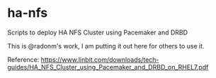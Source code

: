 # ha-nfs

Scripts to deploy HA NFS Cluster using Pacemaker and DRBD

This is @radonm's work, I am putting it out here for others to use it.

Reference: https://www.linbit.com/downloads/tech-guides/HA_NFS_Cluster_using_Pacemaker_and_DRBD_on_RHEL7.pdf
